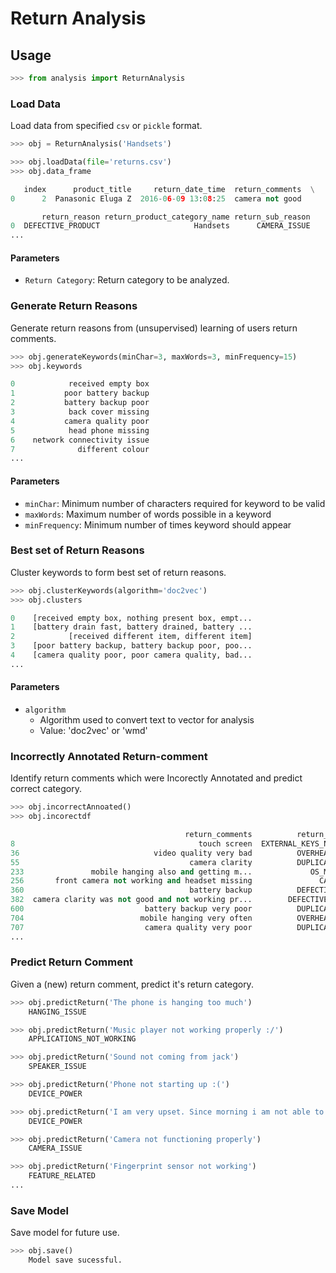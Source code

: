 # Return Analysis

## Usage

```python
>>> from analysis import ReturnAnalysis
```

### Load Data

Load data from specified `csv` or `pickle` format.

```python
>>> obj = ReturnAnalysis('Handsets')

>>> obj.loadData(file='returns.csv')
>>> obj.data_frame

   index      product_title     return_date_time  return_comments  \
0      2  Panasonic Eluga Z  2016-06-09 13:08:25  camera not good   

       return_reason return_product_category_name return_sub_reason  
0  DEFECTIVE_PRODUCT                     Handsets      CAMERA_ISSUE  
...
```

#### Parameters

- `Return Category`: Return category to be analyzed.

### Generate Return Reasons

Generate return reasons from (unsupervised) learning of users return comments.

```python
>>> obj.generateKeywords(minChar=3, maxWords=3, minFrequency=15)
>>> obj.keywords

0            received empty box
1           poor battery backup
2           battery backup poor
3            back cover missing
4           camera quality poor
5            head phone missing
6    network connectivity issue
7              different colour
...
```

#### Parameters

- `minChar`: Minimum number of characters required for keyword to be valid
- `maxWords`: Maximum number of words possible in a keyword
- `minFrequency`: Minimum number of times keyword should appear

### Best set of Return Reasons 

Cluster keywords to form best set of return reasons.

```python
>>> obj.clusterKeywords(algorithm='doc2vec')
>>> obj.clusters

0    [received empty box, nothing present box, empt...
1    [battery drain fast, battery drained, battery ...
2            [received different item, different item]
3    [poor battery backup, battery backup poor, poo...
4    [camera quality poor, poor camera quality, bad...
...

```

#### Parameters

- `algorithm`
	- Algorithm used to convert text to vector for analysis
	- Value: 'doc2vec' or 'wmd'


### Incorrectly Annotated Return-comment

Identify return comments which were Incorectly Annotated and predict correct category.

```python
>>> obj.incorrectAnnoated()
>>> obj.incorectdf

                                       return_comments          return_sub_reason             return_predicted_reason
8                                         touch screen  EXTERNAL_KEYS_NOT_WORKING                   TOUCH_NOT_WORKING
36                              video quality very bad          OVERHEATING_ISSUE                        CAMERA_ISSUE
55                                      camera clarity          DUPLICATE_PRODUCT                        CAMERA_ISSUE
233  			  mobile hanging also and getting m...             OS_MALFUNCTION                       HANGING_ISSUE
256       front camera not working and headset missing               CAMERA_ISSUE  MISSING_ACCESSORY and CAMERA_ISSUE
360                                     battery backup          DEFECTIVE_CHARGER                       BATTERY_ISSUE
382  camera clarity was not good and not working pr...        DEFECTIVE_ACCESSORY                        CAMERA_ISSUE
600  						  battery backup very poor          DUPLICATE_PRODUCT                       BATTERY_ISSUE
704                          mobile hanging very often          OVERHEATING_ISSUE                       HANGING_ISSUE
707                           camera quality very poor          DUPLICATE_PRODUCT                        CAMERA_ISSUE
...

```


### Predict Return Comment

Given a (new) return comment, predict it's return category.

```python
>>> obj.predictReturn('The phone is hanging too much')
	HANGING_ISSUE

>>> obj.predictReturn('Music player not working properly :/')
	APPLICATIONS_NOT_WORKING

>>> obj.predictReturn('Sound not coming from jack')
	SPEAKER_ISSUE

>>> obj.predictReturn('Phone not starting up :(')
	DEVICE_POWER

>>> obj.predictReturn('I am very upset. Since morning i am not able to switch on device')
	DEVICE_POWER

>>> obj.predictReturn('Camera not functioning properly')
	CAMERA_ISSUE

>>> obj.predictReturn('Fingerprint sensor not working')
	FEATURE_RELATED
...
```

### Save Model

Save model for future use.

```python
>>> obj.save()
	Model save sucessful.
```






